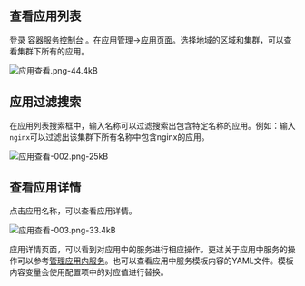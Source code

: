 ## 查看应用列表

登录 [容器服务控制台](http://console.tce.fsphere.cn/ccs) 。在应用管理->[应用页面][1]。选择地域的区域和集群，可以查看集群下所有的应用。

![应用查看.png-44.4kB][2]

## 应用过滤搜索

在应用列表搜索框中，输入名称可以过滤搜索出包含特定名称的应用。例如：输入`nginx`可以过滤出该集群下所有名称中包含nginx的应用。

![应用查看-002.png-25kB][3]

## 查看应用详情

点击应用名称，可以查看应用详情。

![应用查看-003.png-33.4kB][4]

应用详情页面，可以看到对应用中的服务进行相应操作。更过关于应用中服务的操作可以参考[管理应用内服务][5]。也可以查看应用中服务模板内容的YAML文件。模板内容变量会使用配置项中的对应值进行替换。

  
  [1]: http://console.tce.fsphere.cn/ccs/application
  [2]: http://imgcache.tce.fsphere.cn/static/mc.qcloudimg.com/static/img/7cf3348cbad0f56c70c9f9dfeebc97ee/image.png
  [3]: http://imgcache.tce.fsphere.cn/static/mc.qcloudimg.com/static/img/6472c73125935b057b0ae50181b1ca3c/image.png
  [4]: http://imgcache.tce.fsphere.cn/static/mc.qcloudimg.com/static/img/c939f078d3c725d90bf093ed09596a0e/image.png
  [5]: http://tce.fsphere.cn/document/product/457/11989